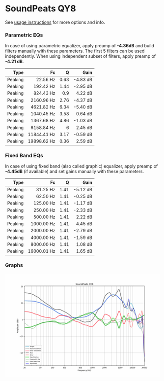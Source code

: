 # SoundPeats QY8
See [usage instructions](https://github.com/jaakkopasanen/AutoEq#usage) for more options and info.

### Parametric EQs
In case of using parametric equalizer, apply preamp of **-4.36dB** and build filters manually
with these parameters. The first 5 filters can be used independently.
When using independent subset of filters, apply preamp of **-4.21 dB**.

| Type    | Fc          |    Q | Gain     |
|--------:|------------:|-----:|---------:|
| Peaking | 22.56 Hz    | 0.63 | -4.83 dB |
| Peaking | 192.42 Hz   | 1.44 | -2.95 dB |
| Peaking | 824.43 Hz   | 0.9  | 4.22 dB  |
| Peaking | 2160.96 Hz  | 2.76 | -4.37 dB |
| Peaking | 4621.82 Hz  | 6.34 | -5.40 dB |
| Peaking | 1040.45 Hz  | 3.58 | 0.64 dB  |
| Peaking | 1367.68 Hz  | 4.86 | -1.03 dB |
| Peaking | 6158.84 Hz  | 6    | 2.45 dB  |
| Peaking | 11844.41 Hz | 3.17 | -0.59 dB |
| Peaking | 19898.62 Hz | 0.36 | 2.59 dB  |

### Fixed Band EQs
In case of using fixed band (also called graphic) equalizer, apply preamp of **-4.45dB**
(if available) and set gains manually with these parameters.

| Type    | Fc          |    Q | Gain     |
|--------:|------------:|-----:|---------:|
| Peaking | 31.25 Hz    | 1.41 | -5.12 dB |
| Peaking | 62.50 Hz    | 1.41 | -0.25 dB |
| Peaking | 125.00 Hz   | 1.41 | -1.17 dB |
| Peaking | 250.00 Hz   | 1.41 | -2.33 dB |
| Peaking | 500.00 Hz   | 1.41 | 2.22 dB  |
| Peaking | 1000.00 Hz  | 1.41 | 4.45 dB  |
| Peaking | 2000.00 Hz  | 1.41 | -2.79 dB |
| Peaking | 4000.00 Hz  | 1.41 | -1.59 dB |
| Peaking | 8000.00 Hz  | 1.41 | 1.08 dB  |
| Peaking | 16000.01 Hz | 1.41 | 1.65 dB  |

### Graphs
![](./SoundPeats%20QY8.png)